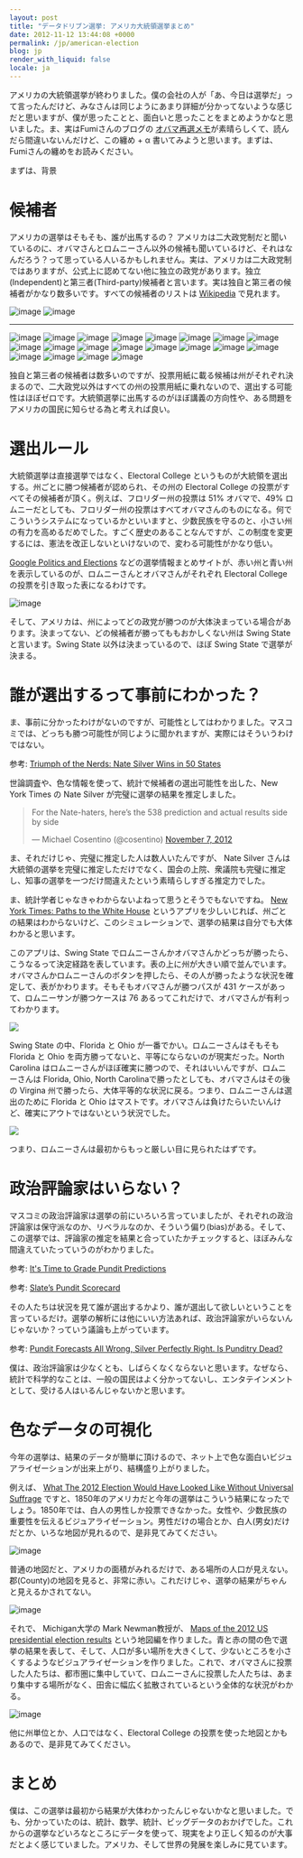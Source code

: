 ```yaml
---
layout: post
title: "データドリブン選挙: アメリカ大統領選挙まとめ"
date: 2012-11-12 13:44:08 +0000
permalink: /jp/american-election
blog: jp
render_with_liquid: false
locale: ja
---
```


アメリカの大統領選挙が終わりました。僕の会社の人が「あ、今日は選挙だ」って言ったんだけど、みなさんは同じようにあまり詳細が分かってないような感じだと思いますが、僕が思ったことと、面白いと思ったことをまとめようかなと思いました。ま、実はFumiさんのブログの [オバマ再選メモ](http://fumit.blogspot.jp/2012/11/blog-post.html)が素晴らしくて、読んだら間違いないんだけど、この纏め + α 書いてみようと思います。まずは、Fumiさんの纏めをお読みください。

まずは、背景

# 候補者

アメリカの選挙はそもそも、誰が出馬するの？
アメリカは二大政党制だと聞いているのに、オバマさんとロムニーさん以外の候補も聞いているけど、それはなんだろう？って思っている人いるかもしれません。実は、アメリカは二大政党制ではありますが、公式上に認めてない他に独立の政党があります。独立(Independent)と第三者(Third-party)候補者と言います。実は独自と第三者の候補者がかなり数多いです。すべての候補者のリストは
[Wikipedia](http://en.wikipedia.org/wiki/United_States_third_party_and_independent_presidential_candidates,_2012)
で見れます。

![image](/assets/images/683/romney_big.jpg)
![image](/assets/images/683/obama_big.jpg)

---

![image](/assets/images/683/487px-garyjohnsonphoto_-_modified_fb_thumb.jpg)
![image](/assets/images/683/444px-jill_stein_2012_fb_thumb.jpg)
![image](/assets/images/683/100px-stephen_durham_campaign_portrait_fb_thumb.jpg)
![image](/assets/images/683/100px-robert_david_steele_fb_thumb.jpg)
![image](/assets/images/683/100px-robert_burck_fb_thumb.jpg)
![image](/assets/images/683/100px-rep_virgil_goode_fb_thumb.jpg)
![image](/assets/images/683/100px-randy_blythe_fb_thumb.jpg)
![image](/assets/images/683/100px-randall_terry_2_fb_thumb.jpg)
![image](/assets/images/683/100px-r._lee_wrights_august_2012_fb_thumb.jpg)
![image](/assets/images/683/100px-r.j._harris_fb_thumb.jpg)
![image](/assets/images/683/100px-peta_lindsay_fb_thumb.jpg)
![image](/assets/images/683/100px-pastor_terry_jones_before_the_march_fb_thumb.jpg)
![image](/assets/images/683/100px-kotlikoff_fb_thumb.jpg)
![image](/assets/images/683/100px-jimhedges_fb_thumb.jpg)
![image](/assets/images/683/100px-jerry_white_addresses_a_meeting_fb_thumb.jpg)
![image](/assets/images/683/100px-dcastle08_fb_thumb.jpg)
![image](/assets/images/683/100px-carl_e._person_town_attorney_general_attire_fb_thumb.jpg)
![image](/assets/images/683/100px-buddy_roemer_by_gage_skidmore_fb_thumb.jpg)
![image](/assets/images/683/100px-andre_barnett_fb_thumb.png)
![image](/assets/images/683/100px-a_photo_of_michealene_risley_fb_thumb.png)

独自と第三者の候補者は数多いのですが、投票用紙に載る候補は州がそれぞれ決まるので、二大政党以外はすべての州の投票用紙に乗れないので、選出する可能性はほぼゼロです。大統領選挙に出馬するのがほぼ講義の方向性や、ある問題をアメリカの国民に知らせる為と考えれば良い。

# 選出ルール

大統領選挙は直接選挙ではなく、Electoral College というものが大統領を選出する。州ごとに勝つ候補者が認められ、その州の
Electoral College の投票がすべてその候補者が頂く。例えば、フロリダー州の投票は 51% オバマで、49%
ロムニーだとしても、フロリダー州の投票はすべてオバマさんのものになる。何でこういうシステムになっているかといいますと、少数民族を守るのと、小さい州の有力を高めるだめでした。すごく歴史のあることなんですが、この制度を変更するには、憲法を改正しないといけないので、変わる可能性がかなり低い。

[Google Politics and
Elections](https://www.google.com/elections/ed/us/results)
などの選挙情報まとめサイトが、赤い州と青い州を表示しているのが、ロムニーさんとオバマさんがそれぞれ
Electoral College の投票を引き取った表になるわけです。

![image](/assets/images/683/google_politics_big.png)

そして、アメリカは、州によってどの政党が勝つのが大体決まっている場合があります。決まってない、どの候補者が勝ってももおかしくない州は Swing
State と言います。Swing State 以外は決まっているので、ほぼ Swing State で選挙が決まる。

# 誰が選出するって事前にわかった？

ま、事前に分かったわけがないのですが、可能性としてはわかりました。マスコミでは、どっちも勝つ可能性が同じように聞かれますが、実際にはそういうわけではない。

参考: [Triumph of the Nerds: Nate Silver Wins in 50
States](http://mashable.com/2012/11/07/nate-silver-wins/)

世論調査や、色な情報を使って、統計で候補者の選出可能性を出した、New York Times の Nate Silver
が完璧に選挙の結果を推定しました。

> For the Nate-haters, here’s the 538 prediction and actual results side by side
>
> &mdash; Michael Cosentino (@cosentino) [November 7, 2012](https://twitter.com/cosentino/status/266042007758200832)

ま、それだけじゃ、完璧に推定した人は数人いたんですが、 Nate Silver
さんは大統領の選挙を完璧に推定しただけでなく、国会の上院、衆議院も完璧に推定し、知事の選挙を一つだけ間違えたという素晴らしすぎる推定力でした。

ま、統計学者じゃなきゃわからないよねって思うとそうでもないですね。 [New York Times: Paths to the White
House](http://elections.nytimes.com/2012/results/president/scenarios)
というアプリを少しいじれば、州ごとの結果はわからないけど、このシミュレーションで、選挙の結果は自分でも大体わかると思います。

このアプリは、Swing State
でロムニーさんかオバマさんかどっちが勝ったら、こうなるって決定経路を表しています。表の上に州が大きい順で並んでいます。オバマさんかロムニーさんのボタンを押したら、その人が勝ったような状況を確定して、表がかわります。そもそもオバマさんが勝つパスが
431 ケースがあって、ロムニーサンが勝つケースは 76 あるってこれだけで、オバマさんが有利ってわかります。

<a href="/assets/images/683/paths.png"><img src="/assets/images/683/paths_big.png" /></a>

Swing State の中、Florida と Ohio が一番でかい。ロムニーさんはそもそも Florida と Ohio
を両方勝ってないと、平等にならないのが現実だった。North Carolina
はロムニーさんがほぼ確実に勝つので、それはいいんですが、ロムニーさんは
Florida, Ohio, North Carolinaで勝ったとしても、オバマさんはその後の Virgina
州で勝ったら、大体平等的な状況に戻る。つまり、ロムニーさんは選出のために
Florida と Ohio はマストです。オバマさんは負けたらいたいんけど、確実にアウトではないという状況でした。

<a href="/assets/images/683/paths2.png"><img src="/assets/images/683/paths2_big.png" /></a>

つまり、ロムニーさんは最初からもっと厳しい目に見られたはずです。

# 政治評論家はいらない？

マスコミの政治評論家は選挙の前にいろいろ言っていましたが、それぞれの政治評論家は保守派なのか、リベラルなのか、そういう偏り(bias)がある。そして、この選挙では、評論家の推定を結果と合っていたかチェックすると、ほぼみんな間違えていたっていうのがわかりました。

参考: [It's Time to Grade Pundit Predictions](http://www.theatlanticwire.com/politics/2012/11/grading-pundit-predictions/58768/)

参考: [Slate’s Pundit Scorecard](http://www.slate.com/articles/news_and_politics/politics/2012/11/pundit_scorecard_checking_pundits_predictions_against_the_actual_results.html)

その人たちは状況を見て誰が選出するかより、誰が選出して欲しいということを言っているだけ。選挙の解析には他にいい方法あれば、政治評論家がいらないんじゃないか？っていう議論も上がっています。

参考: [Pundit Forecasts All Wrong, Silver Perfectly Right. Is Punditry Dead?](http://techcrunch.com/2012/11/07/pundit-forecasts-all-wrong-silver-perfectly-right-is-punditry-dead/)

僕は、政治評論家は少なくとも、しばらくなくならないと思います。なぜなら、統計で科学的なことは、一般の国民はよく分かってないし、エンタテインメントとして、受ける人はいるんじゃないかと思います。

# 色なデータの可視化

今年の選挙は、結果のデータが簡単に頂けるので、ネット上で色な面白いビジュアライゼーションが出来上がり、結構盛り上がりました。

例えば、 [What The 2012 Election Would Have Looked Like Without Universal Suffrage](http://www.buzzfeed.com/buzzfeedpolitics/what-the-2012-election-would-have-looked-like-with)
ですと、1850年のアメリカだと今年の選挙はこういう結果になったでしょう。1850年では、白人の男性しか投票できなかった。女性や、少数民族の重要性を伝えるビジュアライゼーション。男性だけの場合とか、白人(男女)だけだとか、いろな地図が見れるので、是非見てみてください。

![image](/assets/images/683/sufferage_big.jpg)

普通の地図だと、アメリカの面積がみれるだけで、ある場所の人口が見えない。郡(County)の地図を見ると、非常に赤い。これだけじゃ、選挙の結果がちゃんと見えるかされてない。

![image](/assets/images/683/countymaprb512_big.png)

それで、 Michigan大学の Mark Newman教授が、 [Maps of the 2012 US presidential
election results](http://www-personal.umich.edu/~mejn/election/2012/)
という地図編を作りました。青と赤の間の色で選挙の結果を表して、そして、人口が多い場所を大きくして、少ないところを小さくするようなビジュアライゼーションを作りました。これで、オバマさんに投票した人たちは、都市圏に集中していて、ロムニーさんに投票した人たちは、あまり集中する場所がなく、田舎に幅広く拡散されているという全体的な状況がわかる。

![image](/assets/images/683/countycartpurple512_big.png)

他に州単位とか、人口ではなく、Electoral College の投票を使った地図とかもあるので、是非見てみてください。

# まとめ

僕は、この選挙は最初から結果が大体わかったんじゃないかなと思いました。でも、分かっていたのは、統計、数学、統計、ビッグデータのおかげでした。これからの選挙などいろなところにデータを使って、現実をより正しく知るのが大事だとよく感じていました。アメリカ、そして世界の発展を楽しみに見ています。
